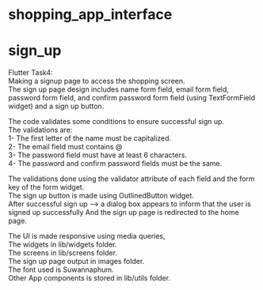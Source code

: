 # shopping_app_interface

# sign_up

Flutter Task4:         
Making a signup page to access the shopping screen.                                    
The sign up page design includes name form field, email form field, password form field, and confirm
password form field (using TextFormField widget) and a sign up button.

The code validates some conditions to ensure successful sign up.       
The validations are:                                           
1- The first letter of the name must be capitalized.  
2- The email field must contains @   
3- The password field must have at least 6 characters.   
4- The password and confirm password fields must be the same.    

The validations done using the validator attribute of each field and the form key of the form
widget.      
The sign up button is made using OutlinedButton widget.      
After successful sign up --> a dialog box appears to inform that the user is signed up successfully
And the sign up page is redirected to the home page.

The UI is made responsive using media queries,  
The widgets in lib/widgets folder.    
The screens in lib/screens folder.                   
The sign up page output in images folder.           
The font used is Suwannaphum.               
Other App components is stored in lib/utils folder.
